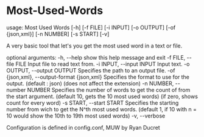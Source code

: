 # Most-Used-Words

usage: Most Used Words [-h] [-f FILE] [-i INPUT] [-o OUTPUT] [-of {json,xml}] [-n NUMBER] [-s START] [-v]

A very basic tool that let's you get the most used word in a text or file.

optional arguments:
  -h, --help            show this help message and exit
  -f FILE, --file FILE  Input file to read text from.
  -i INPUT, --input INPUT
                        Input text.
  -o OUTPUT, --output OUTPUT
                        Specifies the path to an output file.
  -of {json,xml}, --output-format {json,xml}
                        Specifies the format to use for the output. (default : json) (does not affect the extension)
  -n NUMBER, --number NUMBER
                        Specifies the number of words to get the count of from the start argument. (default 10, gets the 10 most used words) (if zero, shows count for every word)
  -s START, --start START
                        Specifies the starting number from wich to get the N^th most used words. (default 1, if 10 with n = 10 would show the 10th to 19th most used words)
  -v, --verbose

Configuration is defined in config.conf, MUW by Ryan Ducret
